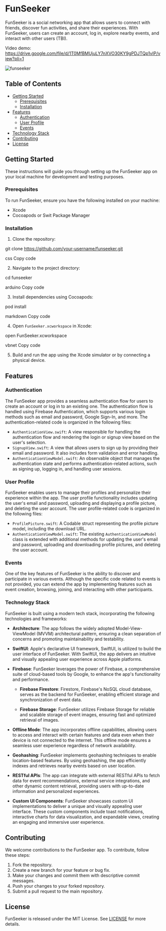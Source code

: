 
# FunSeeker

FunSeeker is a social networking app that allows users to connect with friends, discover fun activities, and share their experiences. With FunSeeker, users can create an account, log in, explore nearby events, and interact with other users (TBI).

Video demo: https://drive.google.com/file/d/1T0MfBMUjuLY7nXVO30KY9gPDJTQp1vIP/view?pli=1

![funseeker](https://github.com/ChrisMKocabas/FunSeeker/assets/75855099/a459af29-db8c-437a-ba51-eff77664c74b)

## Table of Contents
- [Getting Started](#getting-started)
  - [Prerequisites](#prerequisites)
  - [Installation](#installation)
- [Features](#features)
  - [Authentication](#authentication)
  - [User Profile](#user-profile)
  - [Events](#events)
- [Technology Stack](#technology-stack)
- [Contributing](#contributing)
- [License](#license)

## Getting Started

These instructions will guide you through setting up the FunSeeker app on your local machine for development and testing purposes.

### Prerequisites

To run FunSeeker, ensure you have the following installed on your machine:

- Xcode
- Cocoapods or Swit Package Manager

### Installation

1. Clone the repository:

git clone https://github.com/your-username/funseeker.git

css
Copy code

2. Navigate to the project directory:

cd funseeker

arduino
Copy code

3. Install dependencies using Cocoapods:

pod install

markdown
Copy code

4. Open `FunSeeker.xcworkspace` in Xcode:

open FunSeeker.xcworkspace

vbnet
Copy code

5. Build and run the app using the Xcode simulator or by connecting a physical device.

## Features

### Authentication

The FunSeeker app provides a seamless authentication flow for users to create an account or log in to an existing one. The authentication flow is handled using Firebase Authentication, which supports various login methods such as email and password, Google Sign-In, and more. The authentication-related code is organized in the following files:

- `AuthenticationView.swift`: A view responsible for handling the authentication flow and rendering the login or signup view based on the user's selection.
- `SignupView.swift`: A view that allows users to sign up by providing their email and password. It also includes form validation and error handling.
- `AuthenticationViewModel.swift`: An observable object that manages the authentication state and performs authentication-related actions, such as signing up, logging in, and handling user sessions.

### User Profile

FunSeeker enables users to manage their profiles and personalize their experience within the app. The user profile functionality includes updating the user's email and password, uploading and displaying a profile picture, and deleting the user account. The user profile-related code is organized in the following files:

- `ProfilePicture.swift`: A Codable struct representing the profile picture model, including the download URL.
- `AuthenticationViewModel.swift`: The existing `AuthenticationViewModel` class is extended with additional methods for updating the user's email and password, uploading and downloading profile pictures, and deleting the user account.

### Events

One of the key features of FunSeeker is the ability to discover and participate in various events. Although the specific code related to events is not provided, you can extend the app by implementing features such as event creation, browsing, joining, and interacting with other participants.

### Technology Stack

FunSeeker is built using a modern tech stack, incorporating the following technologies and frameworks:

- **Architecture**: The app follows the widely adopted Model-View-ViewModel (MVVM) architectural pattern, ensuring a clean separation of concerns and promoting maintainability and testability.

- **SwiftUI**: Apple's declarative UI framework, SwiftUI, is utilized to build the user interface of FunSeeker. With SwiftUI, the app delivers an intuitive and visually appealing user experience across Apple platforms.

- **Firebase**: FunSeeker leverages the power of Firebase, a comprehensive suite of cloud-based tools by Google, to enhance the app's functionality and performance.

  - **Firebase Firestore**: Firestore, Firebase's NoSQL cloud database, serves as the backend for FunSeeker, enabling efficient storage and synchronization of event data.

  - **Firebase Storage**: FunSeeker utilizes Firebase Storage for reliable and scalable storage of event images, ensuring fast and optimized retrieval of images.

- **Offline Mode**: The app incorporates offline capabilities, allowing users to access and interact with certain features and data even when their device is not connected to the internet. This offline mode ensures a seamless user experience regardless of network availability.

- **Geohashing**: FunSeeker implements geohashing techniques to enable location-based features. By using geohashing, the app efficiently indexes and retrieves nearby events based on user location.

- **RESTful APIs**: The app can integrate with external RESTful APIs to fetch data for event recommendations, external service integrations, and other dynamic content retrieval, providing users with up-to-date information and personalized experiences.

- **Custom UI Components**: FunSeeker showcases custom UI implementations to deliver a unique and visually appealing user interface. These custom components include toast notifications, interactive charts for data visualization, and expandable views, creating an engaging and immersive user experience.



## Contributing

We welcome contributions to the FunSeeker app. To contribute, follow these steps:

1. Fork the repository.
2. Create a new branch for your feature or bug fix.
3. Make your changes and commit them with descriptive commit messages.
4. Push your changes to your forked repository.
5. Submit a pull request to the main repository.

## License

FunSeeker is released under the MIT License. See [LICENSE](./LICENSE) for more details.
